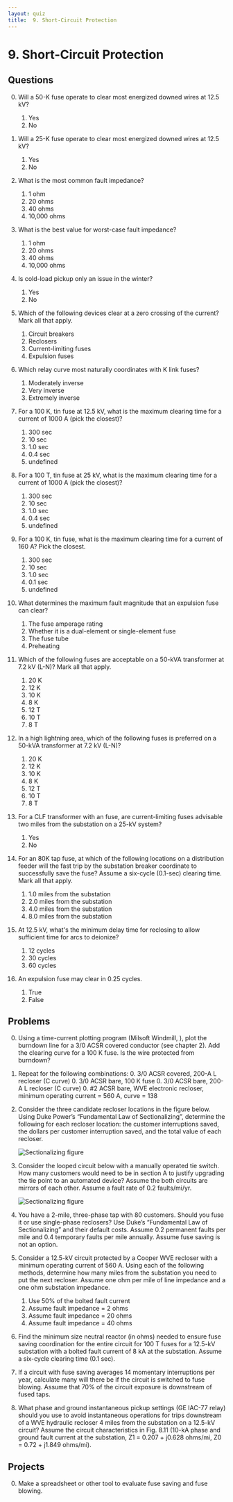 ```yaml
---
layout: quiz
title:  9. Short-Circuit Protection
---
```


# 9. Short-Circuit Protection

## Questions

0. Will a 50-K fuse operate to clear most energized downed wires at
   12.5 kV?
   
   1. Yes
   2. No
   
0. Will a 25-K fuse operate to clear most energized downed wires at
   12.5 kV?
   
   1. Yes
   2. No
   
0. What is the most common fault impedance?
   
   1. 1 ohm
   2. 20 ohms
   3. 40 ohms
   4. 10,000 ohms
   
0. What is the best value for worst-case fault impedance?
   
   1. 1 ohm
   2. 20 ohms
   3. 40 ohms
   4. 10,000 ohms

0. Is cold-load pickup only an issue in the winter?
   
   1. Yes
   2. No

0. Which of the following devices clear at a zero crossing of
   the current? Mark all that apply.

    1. Circuit breakers
    1. Reclosers
    1. Current-limiting fuses
    1. Expulsion fuses

0. Which relay curve most naturally coordinates with K link fuses?

    1. Moderately inverse 
    1. Very inverse
    1. Extremely inverse

0. For a 100 K, tin fuse at 12.5 kV, what is the maximum clearing time
   for a current of 1000 A (pick the closest)?

    1. 300 sec
    2. 10 sec
    3. 1.0 sec
    4. 0.4 sec
    5. undefined

0. For a 100 T, tin fuse at 25 kV, what is the maximum clearing time for a
   current of 1000 A (pick the closest)?

    1. 300 sec
    2. 10 sec
    3. 1.0 sec
    4. 0.4 sec
    5. undefined

0. For a 100 K, tin fuse, what is the maximum clearing time for a
   current of 160 A? Pick the closest.

    1. 300 sec
    2. 10 sec
    3. 1.0 sec
    4. 0.1 sec
    5. undefined

0. What determines the maximum fault magnitude that an expulsion fuse
   can clear?

    1. The fuse amperage rating
    2. Whether it is a dual-element or single-element fuse
    3. The fuse tube
    4. Preheating

0. Which of the following fuses are acceptable on a 50-kVA transformer
   at 7.2 kV (L-N)? Mark all that apply.
   
    1. 20 K
    2. 12 K
    3. 10 K
    4. 8 K
    2. 12 T
    3. 10 T
    4. 8 T

0. In a high lightning area, which of the following fuses is preferred
   on a 50-kVA transformer at 7.2 kV (L-N)?
   
    1. 20 K
    2. 12 K
    3. 10 K
    4. 8 K
    2. 12 T
    3. 10 T
    4. 8 T

0. For a CLF transformer with an fuse, are current-limiting fuses
   advisable two miles from the substation on a 25-kV system?

   1. Yes
   2. No

0. For an 80K tap fuse, at which of the following locations on a
   distribution feeder will the fast trip by the substation breaker
   coordinate to successfully save the fuse? Assume a six-cycle
   (0.1-sec) clearing time. Mark all that apply.

    1. 1.0 miles from the substation
    1. 2.0 miles from the substation
    1. 4.0 miles from the substation
    1. 8.0 miles from the substation

0. At 12.5 kV, what's the minimum delay time for reclosing to allow sufficient
   time for arcs to deionize?

   1. 12 cycles
   1. 30 cycles
   1. 60 cycles

0. An expulsion fuse may clear in 0.25 cycles.

   1. True
   1. False

## Problems

0. Using a time-current plotting program (Milsoft Windmill, ), plot the burndown line for a
   3/0 ACSR covered conductor (see chapter 2). Add the clearing curve
   for a 100 K fuse. Is the wire protected from burndown?

0. Repeat for the following combinations:
   0. 3/0 ACSR covered, 200-A L recloser (C curve)
   0. 3/0 ACSR bare, 100 K fuse
   0. 3/0 ACSR bare, 200-A L recloser (C curve)
   0. \#2 ACSR bare, WVE electronic recloser, minimum operating current = 560 A, curve = 138

0. Consider the three candidate recloser locations in the figure
below. Using Duke Power’s “Fundamental Law of Sectionalizing”,
determine the following for each recloser location: the customer
interruptions saved, the dollars per customer interruption saved, and
the total value of each recloser.

   ![Sectionalizing figure](recloser_duke_ex.svg)

0. Consider the looped circuit below with a manually operated tie
switch. How many customers would need to be in section A to justify
upgrading the tie point to an automated device? Assume the both
circuits are mirrors of each other. Assume a fault rate of 0.2
faults/mi/yr.

   ![Sectionalizing figure](recloser_loop.svg)

0. You have a 2-mile, three-phase tap with 80 customers. Should you
   fuse it or use single-phase reclosers? Use Duke’s “Fundamental Law
   of Sectionalizing” and their default costs. Assume 0.2 permanent
   faults per mile and 0.4 temporary faults per mile annually. Assume
   fuse saving is not an option.

0. Consider a 12.5-kV circuit protected by a Cooper WVE recloser with
   a minimum operating current of 560 A. Using each of the following
   methods, determine how many miles from the substation you need to
   put the next recloser. Assume one ohm per mile of line impedance
   and a one ohm substation impedance.
   
   1. Use 50% of the bolted fault current
   1. Assume fault impedance = 2 ohms
   1. Assume fault impedance = 20 ohms
   1. Assume fault impedance = 40 ohms

0. Find the minimum size neutral reactor (in ohms) needed to ensure
   fuse saving coordination for the entire circuit for 100 T fuses for
   a 12.5-kV substation with a bolted fault current of 8 kA at the
   substation. Assume a six-cycle clearing time (0.1 sec).

0. If a circuit with fuse saving averages 14 momentary interruptions
   per year, calculate many will there be if the circuit is switched
   to fuse blowing. Assume that 70% of the circuit exposure is
   downstream of fused taps.

0. What phase and ground instantaneous pickup settings (GE IAC-77
   relay) should you use to avoid instantaneous operations for trips
   downstream of a WVE hydraulic recloser 4 miles from the substation
   on a 12.5-kV circuit? Assume the circuit characteristics in Fig.
   8.11 (10-kA phase and ground fault current at the substation, Z1 =
   0.207 + j0.628 ohms/mi, Z0 = 0.72 + j1.849 ohms/mi).


## Projects

0. Make a spreadsheet or other tool to evaluate fuse saving and fuse blowing.


